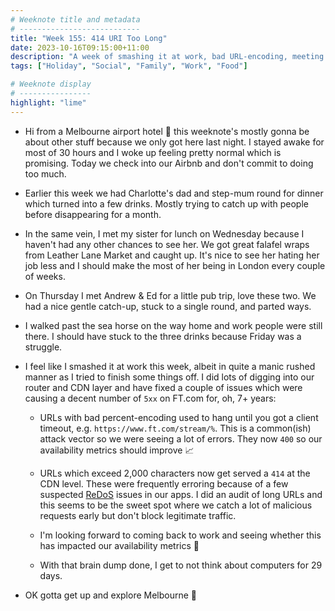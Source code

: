 ```yaml
---
# Weeknote title and metadata
# ---------------------------
title: "Week 155: 414 URI Too Long"
date: 2023-10-16T09:15:00+11:00
description: "A week of smashing it at work, bad URL-encoding, meeting family, falafel wraps, pints with friends, not thinking about computers, and super long flights."
tags: ["Holiday", "Social", "Family", "Work", "Food"]

# Weeknote display
# ----------------
highlight: "lime"
---
```


  * Hi from a Melbourne airport hotel :wave: this weeknote's mostly gonna be about other stuff because we only got here last night. I stayed awake for most of 30 hours and I woke up feeling pretty normal which is promising. Today we check into our Airbnb and don't commit to doing too much.

  * Earlier this week we had Charlotte's dad and step-mum round for dinner which turned into a few drinks. Mostly trying to catch up with people before disappearing for a month.

  * In the same vein, I met my sister for lunch on Wednesday because I haven't had any other chances to see her. We got great falafel wraps from Leather Lane Market and caught up. It's nice to see her hating her job less and I should make the most of her being in London every couple of weeks.

  * On Thursday I met Andrew & Ed for a little pub trip, love these two. We had a nice gentle catch-up, stuck to a single round, and parted ways.

  * I walked past the sea horse on the way home and work people were still there. I should have stuck to the three drinks because Friday was a struggle.

  * I feel like I smashed it at work this week, albeit in quite a manic rushed manner as I tried to finish some things off. I did lots of digging into our router and CDN layer and have fixed a couple of issues which were causing a decent number of `5xx` on FT.com for, oh, 7+ years:

    * URLs with bad percent-encoding used to hang until you got a client timeout, e.g. `https://www.ft.com/stream/%`. This is a common(ish) attack vector so we were seeing a lot of errors. They now `400` so our availability metrics should improve :chart_with_upwards_trend:

    * URLs which exceed 2,000 characters now get served a `414` at the CDN level. These were frequently erroring because of a few suspected [ReDoS](https://en.wikipedia.org/wiki/ReDoS) issues in our apps. I did an audit of long URLs and this seems to be the sweet spot where we catch a lot of malicious requests early but don't block legitimate traffic.

    * I'm looking forward to coming back to work and seeing whether this has impacted our availability metrics :tada:

    * With that brain dump done, I get to not think about computers for 29 days.

  * OK gotta get up and explore Melbourne :wave:
